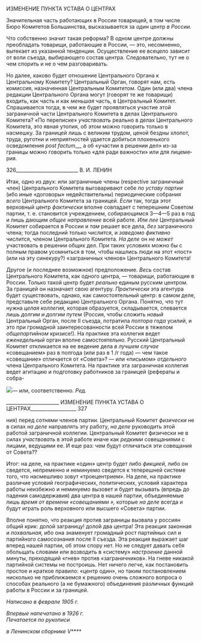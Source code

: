 ИЗМЕНЕНИЕ ПУНКТА УСТАВА О ЦЕНТРАХ

Значительная часть работающих в России товарищей, в том числе Бюро Комитетов Большинства, высказывается за _один_ центр _в России._

Что собственно значит такая реформа? В одном центре должны преобладать това­рищи, работающие в России, — это, несомненно, вытекает из указанной тенденции. Осуществление ее всецело зависит от воли съезда, выбирающего состав центра. Следо­вательно, тут не о чем спорить и не о чем разговаривать.

Но далее, каково будет отношение Центрального Органа к Центральному Комитету? Центральный Орган, говорят нам, есть комиссия, назначенная Центральным Комите­том. Один (или два) члена редакции Центрального Органа могут (говорят те же това­рищи) входить, как часть и как _меньшая_ часть, в Центральный Комитет. Спрашивается тогда, в чем же будет проявляться участие этой заграничной части Центрального Коми­тета в делах Центрального Комитета? «По переписке» _участвовать_ реально в делах Центрального Комитета, это явная утопия, об этом можно говорить только в насмешку. За границей лишь с великим трудом, ценой бездны хлопот, труда, руготни и неприят­ностей удается добиться плохенького осведомления _post_ _factum__,_ а об «участии в реше­нии дел» из-за границы можно говорить только «для ради важности» или для лицеме­рия.

  

326__________________________ В. И. ЛЕНИН

Итак, одно из двух: или заграничные члены (respective заграничный член) Цен­трального Комитета выговаривают себе _по уставу партии_ (ибо иные «договоры» не­действительны) периодические собрания _всего_ Центрального Комитета за границей. _Если_ так, тогда этот верховный центр _фактически_ вполне совпадает с теперешним Со­ветом партии, т. е. становится учреждением, собирающимся 3—4—5 раз в год и лишь дающим _общее направление_ всей работе. _Или лее_ Центральный Комитет собирается в России и _там_ решает все дела, _без_ заграничного члена; тогда последний только чис­лится, и _заведомо фиктивно_ числится, членом Центрального Комитета. _На деле_ он _не может_ участвовать в решении общих дел. При таких условиях можно бы с полным правом усомниться в том, чтобы нашлись люди на этот «пост» (или на эту синекуру?) «заграничных членов» Центрального Комитета!

Другое (и последнее возможное) предположение. _Весь_ состав Центрального Комите­та, как одного центра, — товарищи, работающие в России. Только такой центр будет _реально_ единым русским центром. За границей он назначает свою агентуру. _Практиче­ски_ эта агентура будет существовать, однако, как самостоятельный центр: в самом деле, представьте себе редакцию Центрального Органа. Понятно, что тут нужна _целая колле­гия,_ которая образуется, складывается, спевается лишь _долгим и долгим путем_ (Россия, чтобы сложить _новый_ Центральный Орган, после II съезда, потратила _полтора года_ усилий, и это при громадной заинтересованности всей России в тяжелом _общепартий­ном_ кризисе!). На практике эта коллегия ведет _еженедельный_ орган вполне самостоя­тельно. Русский Центральный Комитет откликается на ее ведение дела _в лучшем случае_ «совещанием» раз в полгода (или раз в 1 /г года) — чем такое «совещание» отличается от «Совета»? — или «письмом» _отдельного_ члена Центрального Комитета. На практи­ке эта заграничная коллегия ведет агитацию и подготовку работников за границей (ре­фераты и собра-

![](file:///C:/Users/bot32/AppData/Local/Temp/msohtmlclip1/01/clip_image001.png)— или, соответственно. _Ред._

  

______________________ ИЗМЕНЕНИЕ ПУНКТА УСТАВА О ЦЕНТРАХ___________________ 327

ния) перед _сотнями_ членов партии. Центральный Комитет _физически_ не в силах _на де­ле_ направлять эту работу, _на деле_ руководить этой работой заграничной коллегии. Цен­тральный Комитет физически не в силах _участвовать_ в этой работе иначе как _редкими_ совещаниями с лицами, ведущими ее. И еще раз: чем будут отличаться эти совещания от Совета??

Итог: на деле, на практике «один» центр будет либо _фикцией,_ либо он сведется, не­пременно и неминуемо сведется к теперешней системе того, что насмешливо зовут «троецентрием». На деле, на практике различие условий географических, политиче­ских, условий характера работы неизбежно и неминуемо вызовет и будет вызывать (впредь до падения самодержавия) два центра в нашей партии, объединяемые лишь _время от времени «совещаниями »,_ которые _на деле_ всегда и будут играть роль вер­ховного или высшего «Совета» партии.

Вполне понятно, что реакция против заграницы вызвала у россиян общий крик: до­лой заграницу! долой два центра! Эта реакция законная и _похвальная,_ ибо она знамену­ет громадный рост партийных сил и партийного самосознания после II съезда. Эта ре­акция выражает шаг вперед нашей партии, об этом спору нет. Но не следует давать се­бя обольщать словами или возводить в «систему» _настроение_ данной минуты, прехо­дящий «гнев» против «заграничников». На гневе никакой партийной системы не по­строишь. Нет ничего легче, как постановить простое и краткое правило: «центр один», но таким постановлением нисколько не приближаемся к решению очень сложного во­проса о способах реального (а не бумажного) объединения различных функций работы в России и за границей.

_Написано в феврале 1905 г._

_Впервые напечатано в 1926 г.                                                              Печатается по рукописи_

_в Ленинском сборнике_ _V_****